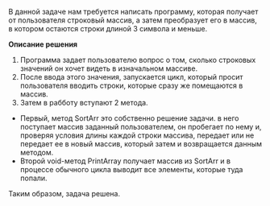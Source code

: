 В данной задаче нам требуется написать программу, которая получает от пользователя строковый массив, а затем преобразует его в массив, в котором остаются строки длиной 3 символа и меньше.

**Описание решения**
1. Программа задает пользователю вопрос о том, сколько строковых значений он хочет видеть в изначальном массиве.
2. После ввода этого значения, запускается цикл, который просит пользователя вводить строки, которые сразу же помещаются в массив.
3. Затем в рабботу вступают 2 метода. 
* Первый, метод SortArr это собственно решение задачи. в него поступает массив заданный пользователем, он пробегает по нему и, проверяя условия длины каждой строки массива, передает или не передает ее в новый массив, который затем и возвращается данным методом.
* Второй void-метод PrintArray получает массив из SortArr  и в процессе обычного цикла выводит все элементы, которые туда попали.

Таким образом, задача решена.
